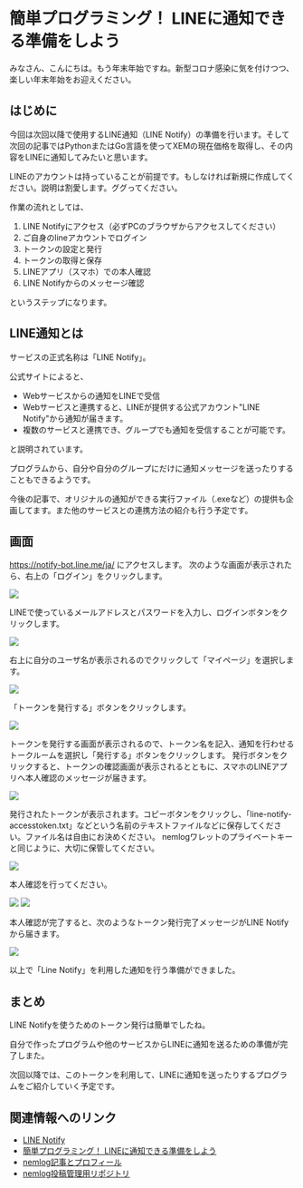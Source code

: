 # 簡単プログラミング！ LINEに通知できる準備をしよう

みなさん、こんにちは。もう年末年始ですね。新型コロナ感染に気を付けつつ、楽しい年末年始をお迎えください。

## はじめに

今回は次回以降で使用するLINE通知（LINE Notify）の準備を行います。そして次回の記事ではPythonまたはGo言語を使ってXEMの現在価格を取得し、その内容をLINEに通知してみたいと思います。

LINEのアカウントは持っていることが前提です。もしなければ新規に作成してください。説明は割愛します。ググってください。

作業の流れとしては、

1. LINE Notifyにアクセス（必ずPCのブラウザからアクセスしてください）
1. ご自身のlineアカウントでログイン
1. トークンの設定と発行
1. トークンの取得と保存
1. LINEアプリ（スマホ）での本人確認
1. LINE Notifyからのメッセージ確認

というステップになります。

## LINE通知とは

サービスの正式名称は「LINE Notify」。

公式サイトによると、

- Webサービスからの通知をLINEで受信
- Webサービスと連携すると、LINEが提供する公式アカウント"LINE Notify"から通知が届きます。
- 複数のサービスと連携でき、グループでも通知を受信することが可能です。

と説明されています。

プログラムから、自分や自分のグループにだけに通知メッセージを送ったりすることもできるようです。

今後の記事で、オリジナルの通知ができる実行ファイル（.exeなど）の提供も企画してます。また他のサービスとの連携方法の紹介も行う予定です。

## 画面

https://notify-bot.line.me/ja/ にアクセスします。
次のような画面が表示されたら、右上の「ログイン」をクリックします。

![](./images/2020-12-29_15h24_23.png)

LINEで使っているメールアドレスとパスワードを入力し、ログインボタンをクリックします。

![](./images/2020-12-29_15h25_39.png)

右上に自分のユーザ名が表示されるのでクリックして「マイページ」を選択します。

![](./images/2020-12-29_15h27_25.png)

「トークンを発行する」ボタンをクリックします。

![](./images/2020-12-29_15h47_25.png)

トークンを発行する画面が表示されるので、トークン名を記入、通知を行わせるトークルームを選択し「発行する」ボタンをクリックします。
発行ボタンをクリックすると、トークンの確認画面が表示されるとともに、スマホのLINEアプリへ本人確認のメッセージが届きます。

![](./images/2020-12-29_15h49_31.png)

発行されたトークンが表示されます。コピーボタンをクリックし、「line-notify-accesstoken.txt」などという名前のテキストファイルなどに保存してください。ファイル名は自由にお決めください。
nemlogワレットのプライベートキーと同じように、大切に保管してください。


![](./images/2020-12-29_15h50_17.png)

本人確認を行ってください。

![](./images/l1.png)
![](./images/l2.png)

本人確認が完了すると、次のようなトークン発行完了メッセージがLINE Notifyから届きます。

![](./images/l3.png)

以上で「Line Notify」を利用した通知を行う準備ができました。


## まとめ

LINE Notifyを使うためのトークン発行は簡単でしたね。

自分で作ったプログラムや他のサービスからLINEに通知を送るための準備が完了しまた。

次回以降では、このトークンを利用して、LINEに通知を送ったりするプログラムをご紹介していく予定です。


## 関連情報へのリンク

- [LINE Notify](https://notify-bot.line.me/ja/)
- [簡単プログラミング！ LINEに通知できる準備をしよう](https://nemlog.nem.social/blog/53471)
- [nemlog記事とプロフィール](https://nemlog.nem.social/profile/5648)
- [nemlog投稿管理用リポジトリ](https://github.com/naoland/nemlog-posts)
